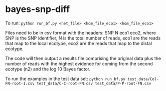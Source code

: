 # bayes-snp-diff

To run: `python run_bf.py <het_file> <hom_file_eco1> <hom_file_eco1>`

Files need to be in csv format with the headers: SNP N eco1 eco2, where SNP is the SNP identifier, N is the total number of reads, eco1 are the reads that map to the local ecotype, eco2 are the reads that map to the distal ecotype.

The code will then output a results file comprising the original data plus  the number of reads with the highest evidence for coming from the second ecotype (n2) and the log 10 Bayes factor.

To run the examples in the test data set: `python run_bf.py test_data/Col-FN-root-1.csv test_data/C-C-root-FN.csv test_data/P-P-root-FN.csv`
